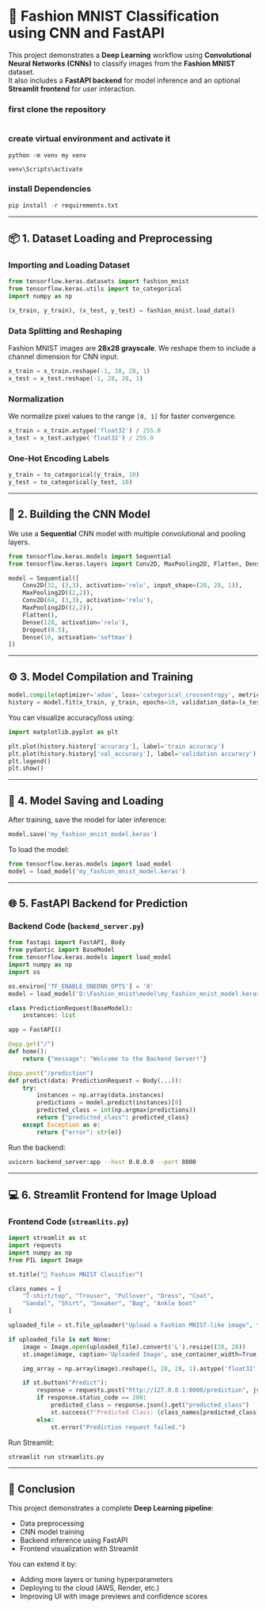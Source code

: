# 🧥 Fashion MNIST Classification using CNN and FastAPI

This project demonstrates a **Deep Learning** workflow using **Convolutional Neural Networks (CNNs)** to classify images from the **Fashion MNIST** dataset.  
It also includes a **FastAPI backend** for model inference and an optional **Streamlit frontend** for user interaction.
### first clone the repository 
```python

```
### create virtual environment and activate it 
```
python -m venv my venv

venv\Scripts\activate 
```

### install Dependencies 
```python
pip install -r requirements.txt
```

---

## 📦 1. Dataset Loading and Preprocessing

### Importing and Loading Dataset
```python
from tensorflow.keras.datasets import fashion_mnist
from tensorflow.keras.utils import to_categorical
import numpy as np

(x_train, y_train), (x_test, y_test) = fashion_mnist.load_data()
```

### Data Splitting and Reshaping
Fashion MNIST images are **28x28 grayscale**. We reshape them to include a channel dimension for CNN input.
```python
x_train = x_train.reshape(-1, 28, 28, 1)
x_test = x_test.reshape(-1, 28, 28, 1)
```

### Normalization
We normalize pixel values to the range `[0, 1]` for faster convergence.
```python
x_train = x_train.astype('float32') / 255.0
x_test = x_test.astype('float32') / 255.0
```

### One-Hot Encoding Labels
```python
y_train = to_categorical(y_train, 10)
y_test = to_categorical(y_test, 10)
```

---

## 🧠 2. Building the CNN Model

We use a **Sequential** CNN model with multiple convolutional and pooling layers.

```python
from tensorflow.keras.models import Sequential
from tensorflow.keras.layers import Conv2D, MaxPooling2D, Flatten, Dense, Dropout

model = Sequential([
    Conv2D(32, (3,3), activation='relu', input_shape=(28, 28, 1)),
    MaxPooling2D((2,2)),
    Conv2D(64, (3,3), activation='relu'),
    MaxPooling2D((2,2)),
    Flatten(),
    Dense(128, activation='relu'),
    Dropout(0.5),
    Dense(10, activation='softmax')
])
```

---

## ⚙️ 3. Model Compilation and Training

```python
model.compile(optimizer='adam', loss='categorical_crossentropy', metrics=['accuracy'])
history = model.fit(x_train, y_train, epochs=10, validation_data=(x_test, y_test))
```

You can visualize accuracy/loss using:
```python
import matplotlib.pyplot as plt

plt.plot(history.history['accuracy'], label='train accuracy')
plt.plot(history.history['val_accuracy'], label='validation accuracy')
plt.legend()
plt.show()
```

---

## 💾 4. Model Saving and Loading

After training, save the model for later inference:
```python
model.save('my_fashion_mnist_model.keras')
```

To load the model:
```python
from tensorflow.keras.models import load_model
model = load_model('my_fashion_mnist_model.keras')
```

---

## 🌐 5. FastAPI Backend for Prediction

### Backend Code (`backend_server.py`)
```python
from fastapi import FastAPI, Body
from pydantic import BaseModel
from tensorflow.keras.models import load_model
import numpy as np
import os

os.environ['TF_ENABLE_ONEDNN_OPTS'] = '0'
model = load_model('D:\Fashion_mnist\model\my_fashion_mnist_model.keras')

class PredictionRequest(BaseModel):
    instances: list

app = FastAPI()

@app.get("/")
def home():
    return {"message": "Welcome to the Backend Server!"}

@app.post("/prediction")
def predict(data: PredictionRequest = Body(...)):
    try:
        instances = np.array(data.instances)
        predictions = model.predict(instances)[0]
        predicted_class = int(np.argmax(predictions))
        return {"predicted_class": predicted_class}
    except Exception as e:
        return {"error": str(e)}
```

Run the backend:
```bash
uvicorn backend_server:app --host 0.0.0.0 --port 8000
```

---

## 💻 6. Streamlit Frontend for Image Upload

### Frontend Code (`streamlits.py`)
```python
import streamlit as st
import requests
import numpy as np
from PIL import Image

st.title("👕 Fashion MNIST Classifier")

class_names = [
    "T-shirt/top", "Trouser", "Pullover", "Dress", "Coat",
    "Sandal", "Shirt", "Sneaker", "Bag", "Ankle boot"
]

uploaded_file = st.file_uploader("Upload a Fashion MNIST-like image", type=["png", "jpg"])

if uploaded_file is not None:
    image = Image.open(uploaded_file).convert('L').resize((28, 28))
    st.image(image, caption='Uploaded Image', use_container_width=True)

    img_array = np.array(image).reshape(1, 28, 28, 1).astype('float32') / 255.0

    if st.button("Predict"):
        response = requests.post("http://127.0.0.1:8000/prediction", json={"instances": img_array.tolist()})
        if response.status_code == 200:
            predicted_class = response.json().get("predicted_class")
            st.success(f"Predicted Class: {class_names[predicted_class]}")
        else:
            st.error("Prediction request failed.")
```

Run Streamlit:
```bash
streamlit run streamlits.py
```

---

## 🏁 Conclusion
This project demonstrates a complete **Deep Learning pipeline**:
- Data preprocessing  
- CNN model training  
- Backend inference using FastAPI  
- Frontend visualization with Streamlit  

You can extend it by:
- Adding more layers or tuning hyperparameters  
- Deploying to the cloud (AWS, Render, etc.)  
- Improving UI with image previews and confidence scores  

